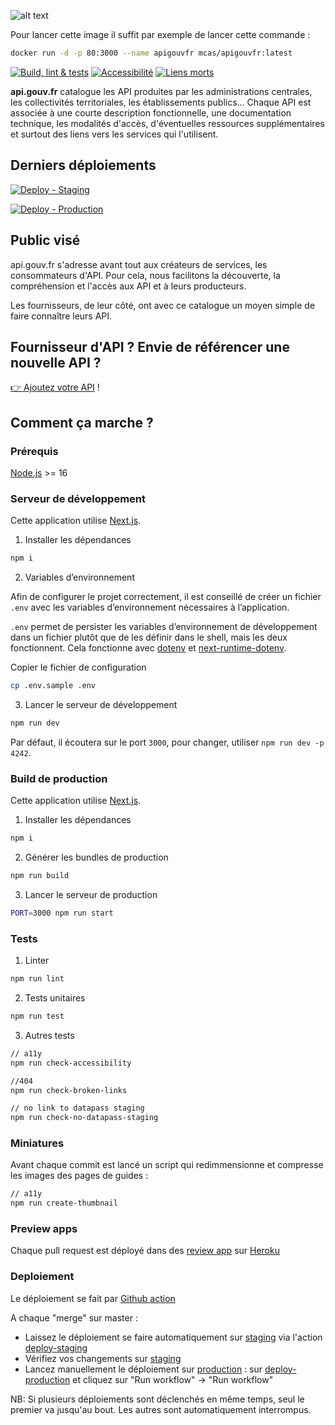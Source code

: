 ![alt text](https://hubeau.eaufrance.fr/themes/hubeau/images/logos/logo-api.gouv.fr.svg "Restitution")

Pour lancer cette image il suffit par exemple de lancer cette commande :

```bash
docker run -d -p 80:3000 --name apigouvfr mcas/apigouvfr:latest
```

[![Build, lint & tests](https://github.com/betagouv/api.gouv.fr/actions/workflows/pre-merge.yml/badge.svg)](https://github.com/betagouv/api.gouv.fr/actions/workflows/pre-merge.yml)
[![Accessibilité](https://github.com/betagouv/api.gouv.fr/actions/workflows/check-accessibility.yml/badge.svg)](https://github.com/betagouv/api.gouv.fr/actions/workflows/check-accessibility.yml)
[![Liens morts](https://github.com/betagouv/api.gouv.fr/actions/workflows/check-broken-links.yml/badge.svg)](https://github.com/betagouv/api.gouv.fr/actions/workflows/check-broken-links.yml)

**api.gouv.fr** catalogue les API produites par les administrations centrales, les
collectivités territoriales, les établissements publics… Chaque API est
associée à une courte description fonctionnelle, une documentation technique,
les modalités d'accès, d'éventuelles ressources supplémentaires et surtout des
liens vers les services qui l'utilisent.

## Derniers déploiements

[![Deploy - Staging](https://github.com/betagouv/api.gouv.fr/actions/workflows/deploy-staging.yml/badge.svg)](https://github.com/betagouv/api.gouv.fr/actions/workflows/deploy-staging.yml)

[![Deploy - Production](https://github.com/betagouv/api.gouv.fr/actions/workflows/deploy-production.yml/badge.svg)](https://github.com/betagouv/api.gouv.fr/actions/workflows/deploy-production.yml)

## Public visé

api.gouv.fr s'adresse avant tout aux créateurs de services, les consommateurs
d'API. Pour cela, nous facilitons la découverte, la compréhension et l'accès
aux API et à leurs producteurs.

Les fournisseurs, de leur côté, ont avec ce catalogue un moyen simple de faire connaître leurs API.

## Fournisseur d'API ? Envie de référencer une nouvelle API ?

[👉 Ajoutez votre API](https://api.gouv.fr/nouvelle-api) !

## Comment ça marche ?

### Prérequis

[Node.js](https://nodejs.org/en/) >= 16

### Serveur de développement

Cette application utilise [Next.js](https://github.com/zeit/next.js).

1. Installer les dépendances

```bash
npm i
```

2. Variables d’environnement

Afin de configurer le projet correctement, il est conseillé de créer un fichier `.env` avec les variables d’environnement nécessaires à l’application.

`.env` permet de persister les variables d’environnement de développement dans un fichier plutôt que de les définir dans le shell, mais les deux fonctionnent. Cela fonctionne avec [dotenv](https://github.com/motdotla/dotenv) et [next-runtime-dotenv](https://github.com/tusbar/next-runtime-dotenv).

Copier le fichier de configuration

```bash
cp .env.sample .env
```

3. Lancer le serveur de développement

```bash
npm run dev
```

Par défaut, il écoutera sur le port `3000`, pour changer, utiliser `npm run dev -p 4242`.

### Build de production

Cette application utilise [Next.js](https://github.com/zeit/next.js).

1. Installer les dépendances

```bash
npm i
```

2. Générer les bundles de production

```bash
npm run build
```

3. Lancer le serveur de production

```bash
PORT=3000 npm run start
```



### Tests

1. Linter

```bash
npm run lint
```

2. Tests unitaires

```bash
npm run test
```

3. Autres tests

```bash
// a11y
npm run check-accessibility

//404
npm run check-broken-links

// no link to datapass staging
npm run check-no-datapass-staging
```

### Miniatures

Avant chaque commit est lancé un script qui redimmensionne et compresse les images des pages de guides :

```bash
// a11y
npm run create-thumbnail
```

### Preview apps

Chaque pull request est déployé dans des [review app](https://devcenter.heroku.com/articles/github-integration-review-apps) sur [Heroku](https://dashboard.heroku.com/)

### Deploiement

Le déploiement se fait par [Github action](https://github.com/betagouv/api.gouv.fr/actions)

A chaque "merge" sur master : 

- Laissez le déploiement se faire automatiquement sur [staging](https://staging.api.gouv.fr) via l'action [deploy-staging](https://github.com/betagouv/api.gouv.fr/actions/workflows/deploy-staging.yml)
- Vérifiez vos changements sur [staging](https://staging.api.gouv.fr)
- Lancez manuellement le déploiement sur [production](https://api.gouv.fr) : sur [deploy-production](https://github.com/betagouv/api.gouv.fr/actions/workflows/deploy-production.yml) et cliquez sur "Run workflow" -> "Run workflow"

NB: Si plusieurs déploiements sont déclenchés en même temps, seul le premier va jusqu'au bout. Les autres sont automatiquement interrompus.

